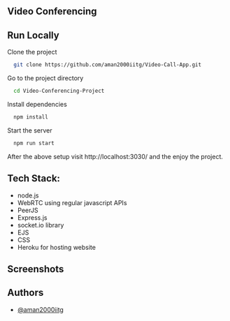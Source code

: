 ## Video Conferencing

## Run Locally

Clone the project

```bash
  git clone https://github.com/aman2000iitg/Video-Call-App.git
```

Go to the project directory

```bash
  cd Video-Conferencing-Project
```

Install dependencies

```bash
  npm install
```

Start the server

```bash
  npm run start
```

After the above setup visit http://localhost:3030/ and the enjoy the project.

## Tech Stack:

 - node.js
 - WebRTC using regular javascript APIs
 - PeerJS
 - Express.js
 - socket.io library
 - EJS
 - CSS
 - Heroku for hosting website



## Screenshots


## Authors

- [@aman2000iitg](https://www.github.com/aman2000iitg)

  
